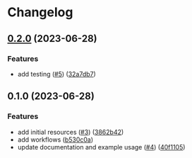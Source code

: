 # Changelog

## [0.2.0](https://github.com/CloudNationHQ/az-cn-module-tf-kv/compare/v0.1.0...v0.2.0) (2023-06-28)


### Features

* add testing ([#5](https://github.com/CloudNationHQ/az-cn-module-tf-kv/issues/5)) ([32a7db7](https://github.com/CloudNationHQ/az-cn-module-tf-kv/commit/32a7db7da1bdee68be376274f0a19b190b182f54))

## 0.1.0 (2023-06-28)


### Features

* add initial resources ([#3](https://github.com/CloudNationHQ/az-cn-module-tf-kv/issues/3)) ([3862b42](https://github.com/CloudNationHQ/az-cn-module-tf-kv/commit/3862b42a36dda4d75734005f6c52be4fb83823c1))
* add workflows ([b530c0a](https://github.com/CloudNationHQ/az-cn-module-tf-kv/commit/b530c0a96129b8b50eac2be82c497020193835e0))
* update documentation and example usage ([#4](https://github.com/CloudNationHQ/az-cn-module-tf-kv/issues/4)) ([40f1105](https://github.com/CloudNationHQ/az-cn-module-tf-kv/commit/40f110531896db50a66ab0de1679076d7c378f1c))
